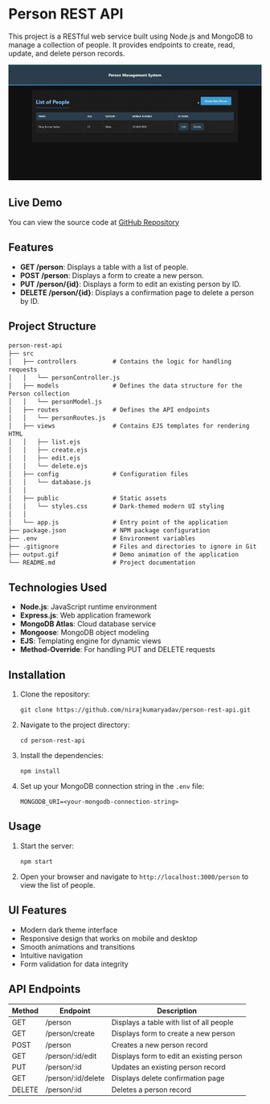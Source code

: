 # Person REST API

This project is a RESTful web service built using Node.js and MongoDB to manage a collection of people. It provides endpoints to create, read, update, and delete person records.

![Person Management System Demo](output.gif)

## Live Demo

You can view the source code at [GitHub Repository](https://github.com/nirajkumaryadav/person-rest-api)

## Features

- **GET /person**: Displays a table with a list of people.
- **POST /person**: Displays a form to create a new person.
- **PUT /person/{id}**: Displays a form to edit an existing person by ID.
- **DELETE /person/{id}**: Displays a confirmation page to delete a person by ID.

## Project Structure

```
person-rest-api
├── src
│   ├── controllers          # Contains the logic for handling requests
│   │   └── personController.js
│   ├── models               # Defines the data structure for the Person collection
│   │   └── personModel.js
│   ├── routes               # Defines the API endpoints
│   │   └── personRoutes.js
│   ├── views                # Contains EJS templates for rendering HTML
│   │   ├── list.ejs
│   │   ├── create.ejs
│   │   ├── edit.ejs
│   │   └── delete.ejs
│   ├── config               # Configuration files
│   │   └── database.js
│   │   
│   ├── public               # Static assets
│   │   └── styles.css       # Dark-themed modern UI styling
│   │
│   └── app.js               # Entry point of the application
├── package.json             # NPM package configuration
├── .env                     # Environment variables
├── .gitignore               # Files and directories to ignore in Git
├── output.gif               # Demo animation of the application
└── README.md                # Project documentation
```

## Technologies Used

- **Node.js**: JavaScript runtime environment
- **Express.js**: Web application framework
- **MongoDB Atlas**: Cloud database service
- **Mongoose**: MongoDB object modeling
- **EJS**: Templating engine for dynamic views
- **Method-Override**: For handling PUT and DELETE requests

## Installation

1. Clone the repository:
   ```
   git clone https://github.com/nirajkumaryadav/person-rest-api.git
   ```

2. Navigate to the project directory:
   ```
   cd person-rest-api
   ```

3. Install the dependencies:
   ```
   npm install
   ```

4. Set up your MongoDB connection string in the `.env` file:
   ```
   MONGODB_URI=<your-mongodb-connection-string>
   ```

## Usage

1. Start the server:
   ```
   npm start
   ```

2. Open your browser and navigate to `http://localhost:3000/person` to view the list of people.

## UI Features

- Modern dark theme interface
- Responsive design that works on mobile and desktop
- Smooth animations and transitions
- Intuitive navigation
- Form validation for data integrity

## API Endpoints

| Method | Endpoint | Description |
|--------|----------|-------------|
| GET | /person | Displays a table with list of all people |
| GET | /person/create | Displays form to create a new person |
| POST | /person | Creates a new person record |
| GET | /person/:id/edit | Displays form to edit an existing person |
| PUT | /person/:id | Updates an existing person record |
| GET | /person/:id/delete | Displays delete confirmation page |
| DELETE | /person/:id | Deletes a person record |


